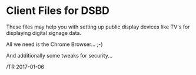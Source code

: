 
# Client Files for DSBD

These files may help you with setting up public display devices like TV's
for displaying digital signage data.

All we need is the Chrome Browser... ;-)

And additionally some tweaks for security...


/TR 2017-01-06
